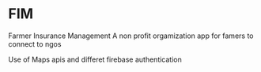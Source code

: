 # FIM
Farmer Insurance Management
A non profit orgamization app for famers to connect to ngos

Use of Maps apis and differet firebase authentication 
